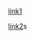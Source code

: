 [link1](https://thesai.org/Downloads/Volume15No10/Paper_51-Analyzing_the_Impact_of_Occupancy_Patterns.pdf)

[link2](https://www.mdpi.com/2071-1050/16/19/8619)s